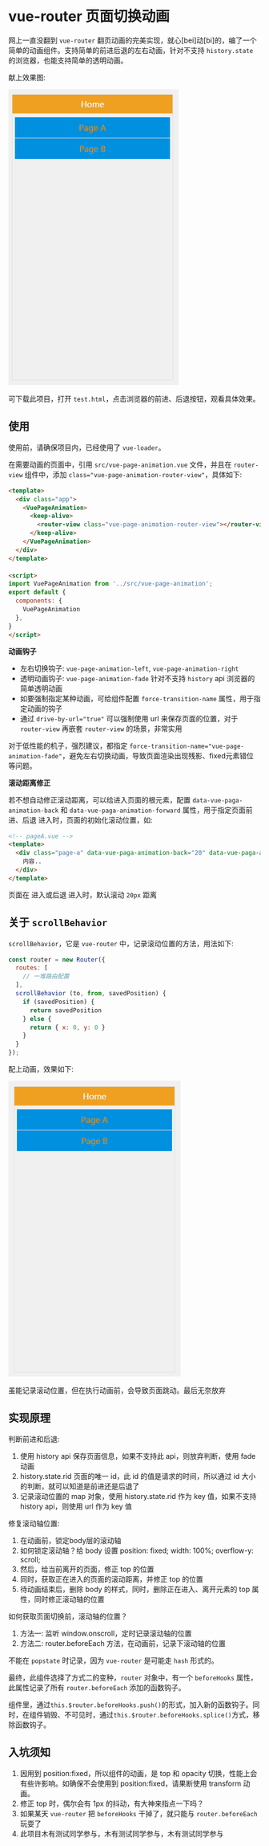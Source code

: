 # vue-router 页面切换动画
网上一直没翻到 `vue-router` 翻页动画的完美实现，就心[bei]动[bi]的，编了一个简单的动画组件。支持简单的前进后退的左右动画，针对不支持 `history.state` 的浏览器，也能支持简单的透明动画。

献上效果图:

![images/preview.gif](images/preview.gif)

可下载此项目，打开 `test.html`，点击浏览器的前进、后退按钮，观看具体效果。


## 使用

使用前，请确保项目内，已经使用了 `vue-loader`。

在需要动画的页面中，引用 `src/vue-page-animation.vue` 文件，并且在 `router-view` 组件中，添加 `class="vue-page-animation-router-view"`，具体如下:
```html
<template>
  <div class="app">
    <VuePageAnimation>
      <keep-alive>
        <router-view class="vue-page-animation-router-view"></router-view>
      </keep-alive>
    </VuePageAnimation>
  </div>
</template>

<script>
import VuePageAnimation from '../src/vue-page-animation';
export default {
  components: {
    VuePageAnimation
  },
}
</script>
```

**动画钩子**

* 左右切换钩子: `vue-page-animation-left`, `vue-page-animation-right`
* 透明动画钩子: `vue-page-animation-fade` 针对不支持 `history` api 浏览器的简单透明动画
* 如要强制指定某种动画，可给组件配置 `force-transition-name` 属性，用于指定动画的钩子
* 通过 `drive-by-url="true"` 可以强制使用 url 来保存页面的位置，对于 `router-view` 再嵌套 `router-view` 的场景，非常实用

对于低性能的机子，强烈建议，都指定 `force-transition-name="vue-page-animation-fade"`，避免左右切换动画，导致页面渲染出现残影、fixed元素错位等问题。

**滚动距离修正**

若不想自动修正滚动距离，可以给进入页面的根元素，配置 `data-vue-paga-animation-back` 和 `data-vue-paga-animation-forward` 属性，用于指定页面前进、后退 进入时，页面的初始化滚动位置，如:

```html
<!-- pageA.vue -->
<template>
  <div class="page-a" data-vue-paga-animation-back="20" data-vue-paga-animation-forward="20">
    内容..
  </div>
</template>
```
页面在 进入或后退 进入时，默认滚动 `20px` 距离


## 关于 `scrollBehavior`
`scrollBehavior`，它是 `vue-router` 中，记录滚动位置的方法，用法如下:

```javascript
const router = new Router({
  routes: [
    // 一堆路由配置
  ],
  scrollBehavior (to, from, savedPosition) {
    if (savedPosition) {
      return savedPosition
    } else {
      return { x: 0, y: 0 }
    }
  }
});
```

配上动画，效果如下:

![images/scrollBehavior.gif](images/scrollBehavior.gif)

虽能记录滚动位置，但在执行动画前，会导致页面跳动。最后无奈放弃


## 实现原理

判断前进和后退:
 1. 使用 history api 保存页面信息，如果不支持此 api，则放弃判断，使用 fade 动画
 2. history.state.rid 页面的唯一 id，此 id 的值是请求的时间，所以通过 id 大小的判断，就可以知道是前进还是后退了
 3. 记录滚动位置的 map 对象，使用 history.state.rid 作为 key 值，如果不支持 history api，则使用 url 作为 key 值

修复滚动轴位置:
 1. 在动画前，锁定body层的滚动轴
 2. 如何锁定滚动轴？给 body 设置 position: fixed; width: 100%; overflow-y: scroll;
 3. 然后，给当前离开的页面，修正 top 的位置
 4. 同时，获取正在进入的页面的滚动距离，并修正 top 的位置
 5. 待动画结束后，删除 body 的样式，同时，删除正在进入、离开元素的 top 属性，同时修正滚动轴的位置

如何获取页面切换前，滚动轴的位置？
 1. 方法一: 监听 window.onscroll，定时记录滚动轴的位置
 2. 方法二: router.beforeEach 方法，在动画前，记录下滚动轴的位置

不能在 `popstate` 时记录，因为 `vue-router` 是可能走 `hash` 形式的。

最终，此组件选择了方式二的变种，`router` 对象中，有一个 `beforeHooks` 属性，此属性记录了所有 `router.beforeEach` 添加的函数钩子。

组件里，通过`this.$router.beforeHooks.push()`的形式，加入新的函数钩子。同时，在组件销毁、不可见时，通过`this.$router.beforeHooks.splice()`方式，移除函数钩子。


## 入坑须知
 1. 因用到 position:fixed，所以组件的动画，是 top 和 opacity 切换，性能上会有些许影响。如确保不会使用到 position:fixed，请果断使用 transform 动画。
 2. 修正 top 时，偶尔会有 1px 的抖动，有大神来指点一下吗？
 3. 如果某天 `vue-router` 把 `beforeHooks` 干掉了，就只能与 `router.beforeEach` 玩耍了
 4. 此项目木有测试同学参与，木有测试同学参与，木有测试同学参与

